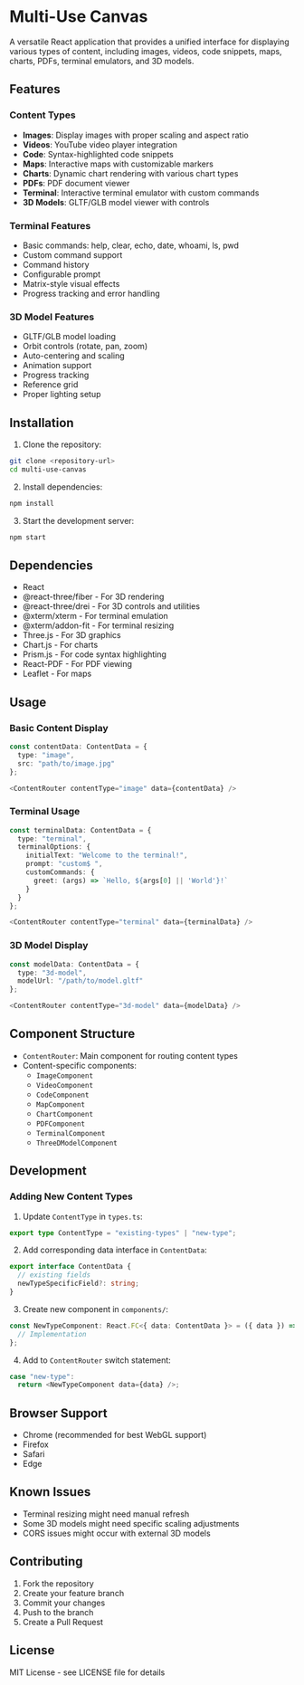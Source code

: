 # Multi-Use Canvas

A versatile React application that provides a unified interface for displaying various types of content, including images, videos, code snippets, maps, charts, PDFs, terminal emulators, and 3D models.

## Features

### Content Types
- **Images**: Display images with proper scaling and aspect ratio
- **Videos**: YouTube video player integration
- **Code**: Syntax-highlighted code snippets
- **Maps**: Interactive maps with customizable markers
- **Charts**: Dynamic chart rendering with various chart types
- **PDFs**: PDF document viewer
- **Terminal**: Interactive terminal emulator with custom commands
- **3D Models**: GLTF/GLB model viewer with controls

### Terminal Features
- Basic commands: help, clear, echo, date, whoami, ls, pwd
- Custom command support
- Command history
- Configurable prompt
- Matrix-style visual effects
- Progress tracking and error handling

### 3D Model Features
- GLTF/GLB model loading
- Orbit controls (rotate, pan, zoom)
- Auto-centering and scaling
- Animation support
- Progress tracking
- Reference grid
- Proper lighting setup

## Installation

1. Clone the repository:
```bash
git clone <repository-url>
cd multi-use-canvas
```

2. Install dependencies:
```bash
npm install
```

3. Start the development server:
```bash
npm start
```

## Dependencies

- React
- @react-three/fiber - For 3D rendering
- @react-three/drei - For 3D controls and utilities
- @xterm/xterm - For terminal emulation
- @xterm/addon-fit - For terminal resizing
- Three.js - For 3D graphics
- Chart.js - For charts
- Prism.js - For code syntax highlighting
- React-PDF - For PDF viewing
- Leaflet - For maps

## Usage

### Basic Content Display
```typescript
const contentData: ContentData = {
  type: "image",
  src: "path/to/image.jpg"
};

<ContentRouter contentType="image" data={contentData} />
```

### Terminal Usage
```typescript
const terminalData: ContentData = {
  type: "terminal",
  terminalOptions: {
    initialText: "Welcome to the terminal!",
    prompt: "custom$ ",
    customCommands: {
      greet: (args) => `Hello, ${args[0] || 'World'}!`
    }
  }
};

<ContentRouter contentType="terminal" data={terminalData} />
```

### 3D Model Display
```typescript
const modelData: ContentData = {
  type: "3d-model",
  modelUrl: "/path/to/model.gltf"
};

<ContentRouter contentType="3d-model" data={modelData} />
```

## Component Structure

- `ContentRouter`: Main component for routing content types
- Content-specific components:
  - `ImageComponent`
  - `VideoComponent`
  - `CodeComponent`
  - `MapComponent`
  - `ChartComponent`
  - `PDFComponent`
  - `TerminalComponent`
  - `ThreeDModelComponent`

## Development

### Adding New Content Types

1. Update `ContentType` in `types.ts`:
```typescript
export type ContentType = "existing-types" | "new-type";
```

2. Add corresponding data interface in `ContentData`:
```typescript
export interface ContentData {
  // existing fields
  newTypeSpecificField?: string;
}
```

3. Create new component in `components/`:
```typescript
const NewTypeComponent: React.FC<{ data: ContentData }> = ({ data }) => {
  // Implementation
};
```

4. Add to `ContentRouter` switch statement:
```typescript
case "new-type":
  return <NewTypeComponent data={data} />;
```

## Browser Support

- Chrome (recommended for best WebGL support)
- Firefox
- Safari
- Edge

## Known Issues

- Terminal resizing might need manual refresh
- Some 3D models might need specific scaling adjustments
- CORS issues might occur with external 3D models

## Contributing

1. Fork the repository
2. Create your feature branch
3. Commit your changes
4. Push to the branch
5. Create a Pull Request

## License

MIT License - see LICENSE file for details
